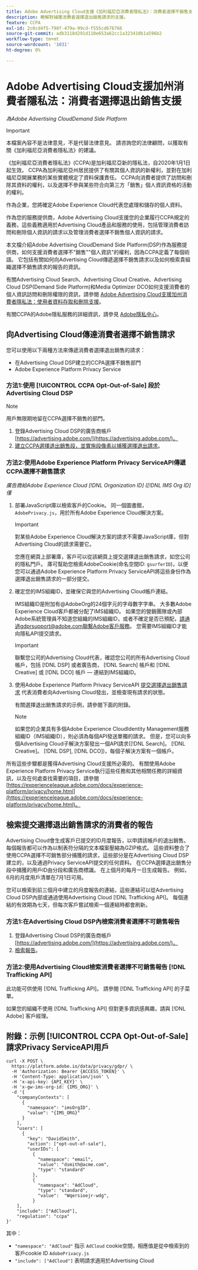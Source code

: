 ```yaml
---
title: Adobe Advertising Cloud支援《加利福尼亞消費者隱私法》：消費者選擇不銷售支援
description: 瞭解對捕獲消費者選擇退出銷售請求的支援。
feature: CCPA
exl-id: 2c0cd4f5-798f-479a-99cd-f555cd676766
source-git-commit: adb3118d291d110e653a62cc1a323410b1a596b2
workflow-type: tm+mt
source-wordcount: '1031'
ht-degree: 0%

---
```


# Adobe Advertising Cloud支援加州消費者隱私法：消費者選擇退出銷售支援

*為Adobe Advertising CloudDemand Side Platform*

>[!IMPORTANT]
>
>本檔案內容不是法律意見，不是代替法律意見。 請咨詢您的法律顧問，以獲取有關《加利福尼亞消費者隱私法》的建議。

《加利福尼亞消費者隱私法》(CCPA)是加利福尼亞新的隱私法，自2020年1月1日起生效。 CCPA為加利福尼亞州居民提供了有關其個人資訊的新權利，並對在加利福尼亞開展業務的某些實體規定了資料保護責任。 CCPA向消費者提供了訪問和刪除其資料的權利，以及選擇不參與某些符合向第三方「銷售」個人資訊資格的活動的權利。

作為企業，您將確定Adobe Experience Cloud代表您處理和儲存的個人資料。

作為您的服務提供商，Adobe Advertising Cloud支援您的企業履行CCPA規定的義務，這些義務適用於Advertising Cloud產品和服務的使用，包括管理消費者訪問和刪除個人資訊的請求以及管理消費者選擇不銷售個人資訊的請求。

本文檔介紹Adobe Advertising CloudDemand Side Platform(DSP)作為服務提供商，如何支援消費者選擇不&quot;銷售&quot;&quot;個人資訊&quot;的權利，因為CCPA定義了每個術語。 它包括有關如何向Advertising Cloud傳遞選擇不銷售請求以及如何檢索貴組織選擇不銷售請求的報告的資訊。

有關Advertising Cloud Search、Advertising Cloud Creative、Advertising Cloud DSP(Demand Side Platform)和Media Optimizer DCO如何支援消費者的個人資訊訪問和刪除權限的資訊，請參閱 [Adobe Advertising Cloud支援加州消費者隱私法：使用者資料存取和刪除支援](/help/privacy/ad-cloud-ccpa-access-delete.md)。

有關CCPA的Adobe隱私服務的詳細資訊，請參見 [Adobe隱私中心](https://www.adobe.com/privacy/ccpa.html)。

## 向Advertising Cloud傳達消費者選擇不銷售請求

您可以使用以下兩種方法來傳遞消費者選擇退出銷售的請求：

* 在Advertising Cloud DSP建立的CCPA選擇不銷售部門
* Adobe Experience Platform Privacy Service

### 方法1:使用 [!UICONTROL CCPA Opt-Out-of-Sale] 段於Advertising Cloud DSP

>[!NOTE]
>
>用戶無限期地留在CCPA選擇不銷售的部門。

1. 登錄Advertising Cloud DSP的廣告商帳戶 [https://advertising.adobe.com/](https://advertising.adobe.com/)。
1. [建立CCPA選擇退出銷售段，並實施段像素以捕獲選擇退出請求](/help/dsp/audiences/ccpa-opt-out-segment-create.md)。

### 方法2:使用Adobe Experience Platform Privacy ServiceAPI傳遞CCPA選擇不銷售請求

*廣告商給Adobe Experience Cloud [!DNL Organization ID] ([!DNL IMS Org ID]僅*

1. 部署JavaScript庫以檢索客戶的Cookie。 同一個圖書館， `AdobePrivacy.js`，用於所有Adobe Experience Cloud解決方案。

   >[!IMPORTANT]
   >
   >對某些Adobe Experience Cloud解決方案的請求不需要JavaScript庫，但對Advertising Cloud的請求需要它。

   您應在網頁上部署庫，客戶可以從該網頁上提交選擇退出銷售請求，如您公司的隱私門戶。 庫可幫助您檢索AdobeCookie(命名空間ID: `gsurferID`)，以便您可以通過Adobe Experience Platform Privacy ServiceAPI將這些身份作為選擇退出銷售請求的一部分提交。

1. 確定您的IMS組織ID，並確保它與您的Advertising Cloud帳戶連結。

   IMS組織ID是附加有@AdobeOrg的24個字元的字母數字字串。 大多數Adobe Experience Cloud客戶都被分配了IMS組織ID。 如果您的營銷團隊或內部Adobe系統管理員不知道您組織的IMS組織ID，或者不確定是否已預配，請通過gdprsupport@adobe.com聯繫Adobe客戶服務。 您需要IMS組織ID才能向隱私API提交請求。

   >[!IMPORTANT]
   >
   >聯繫您公司的Advertising Cloud代表，確認您公司的所有Advertising Cloud帳戶，包括 [!DNL DSP] 或者廣告商， [!DNL Search] 帳戶和 [!DNL Creative] 或 [!DNL DCO] 帳戶 — 連結到IMS組織ID。

1. 使用Adobe Experience Platform Privacy ServiceAPI [提交選擇退出銷售請求](https://experienceleague.adobe.com/docs/experience-platform/privacy/api/consent.html) 代表消費者向Advertising Cloud發出，並檢查現有請求的狀態。

   有關選擇退出銷售請求的示例，請參閱下面的附錄。

   >[!NOTE]
   如果您的企業具有多個Adobe Experience CloudIdentity Management服務組織ID（IMS組織ID），則必須為每個API發送單獨的請求。 但是，您可以向多個Advertising Cloud子解決方案發出一個API請求([!DNL Search]。 [!DNL Creative]。 [!DNL DSP], [!DNL DCO])，每個子解決方案有一個帳戶。

所有這些步驟都是獲得Advertising Cloud支援所必需的。 有關使用Adobe Experience Platform Privacy Service執行這些任務和其他相關任務的詳細資訊，以及在何處查找需要的項目，請參閱 [https://experienceleague.adobe.com/docs/experience-platform/privacy/home.html](https://experienceleague.adobe.com/docs/experience-platform/privacy/home.html)。

## 檢索提交選擇退出銷售請求的消費者的報告

Advertising Cloud會生成客戶已提交的ID月度報告，以申請該帳戶的退出銷售。 每個報告都可以作為以制表符分隔的文本檔案壓縮為GZIP格式。 這些資料整合了使用CCPA選擇不可銷售部分捕獲的請求，這些部分是在Advertising Cloud DSP建立的，以及通過Privacy ServiceAPI提交的任何資料。 在CCPA選擇退出銷售分段中捕獲的用戶ID由分段和廣告商標識。 在上個月的每月一日生成報告。 例如，6月的月度用戶清單在7月1日可用。

您可以檢索到前三個月中建立的月度報告的連結，這些連結可以從Advertising Cloud DSP內部或通過使用Advertising Cloud [!DNL Trafficking API]。 每個連結的有效期為七天，但每次客戶嘗試檢索一個連結時都會刷新。

### 方法1:在Advertising Cloud DSP內檢索消費者選擇不可銷售報告

1. 登錄Advertising Cloud DSP的廣告商帳戶 [https://advertising.adobe.com/](https://advertising.adobe.com/)。
1. [檢索報告](/help/dsp/audiences/ccpa-opt-out-segment-report-retrieve.md)。

### 方法2:使用Advertising Cloud檢索消費者選擇不可銷售報告 [!DNL Trafficking API]

此功能可供使用 [!DNL Trafficking API]。 請參閱 [!DNL Trafficking API] 的子菜單。

如果您的組織不使用 [!DNL Trafficking API] 但對更多資訊感興趣，請與 [!DNL Adobe] 客戶經理。

## 附錄：示例 [!UICONTROL CCPA Opt-Out-of-Sale] 請求Privacy ServiceAPI用戶

```
curl -X POST \
  https://platform.adobe.io/data/privacy/gdpr/ \
  -H 'Authorization: Bearer {ACCESS_TOKEN}' \
  -H 'Content-Type: application/json' \
  -H 'x-api-key: {API_KEY}' \
  -H 'x-gw-ims-org-id: {IMS_ORG}' \
  -d '{
    "companyContexts": [
      {
        "namespace": "imsOrgID",
        "value": "{IMS_ORG}"
      }
    ],
    "users": [
      {
        "key": "DavidSmith",
        "action": ["opt-out-of-sale"],
        "userIDs": [
          {
            "namespace": "email",
            "value": "dsmith@acme.com",
            "type": "standard"
          },
          {
            "namespace": "AdCloud",
            "type": "standard",
            "value":  "Wqersioejr-wdg",
          }
    ],
    "include": ["AdCloud"],
    "regulation": "ccpa"
}'
```

其中：

* `"namespace": "AdCloud"` 指示 `AdCloud` cookie空間，相應值是從中檢索到的客戶cookie ID `AdobePrivacy.js`
* `"include": ["AdCloud"]` 表明請求適用於Advertising Cloud

